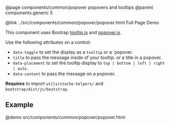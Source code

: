 @page components/common/popover popovers and tooltips
@parent components.generic 5

@link ../src/components/common/popover/popover.html Full Page Demo

This component uses Bootrap [tooltip.js](http://getbootstrap.com/javascript/#tooltips) and [popover.js](http://getbootstrap.com/javascript/#popovers).

Use the following attributes on a control:
  <ul>
    <li><code>data-toggle</code> to set the display as a <code>tooltip</code> or a `popover</code>.</li>
    <li><code>title</code> to pass the message inside of your tooltip. or a title in a popover.</li>
    <li><code>data-placement</code> to set the tooltip display to <code>top | bottom | left | right | auto</code>.</li>
    <li><code>data-content</code> to pass the message on a popover.
  </ul>

  <strong>Requires</strong> to import <code>utils/stache-helpers/</code> and <code>bootstrap/dist/js/bootstrap</code>.

## Example

@demo src/components/common/popover/popover.html
